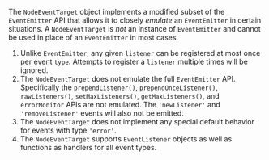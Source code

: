 
The `NodeEventTarget` object implements a modified subset of the
`EventEmitter` API that allows it to closely *emulate* an `EventEmitter` in
certain situations. A `NodeEventTarget` is *not* an instance of `EventEmitter`
and cannot be used in place of an `EventEmitter` in most cases.

1. Unlike `EventEmitter`, any given `listener` can be registered at most once
   per event `type`. Attempts to register a `listener` multiple times will be
   ignored.
2. The `NodeEventTarget` does not emulate the full `EventEmitter` API.
   Specifically the `prependListener()`, `prependOnceListener()`,
   `rawListeners()`, `setMaxListeners()`, `getMaxListeners()`, and
   `errorMonitor` APIs are not emulated. The `'newListener'` and
   `'removeListener'` events will also not be emitted.
3. The `NodeEventTarget` does not implement any special default behavior
   for events with type `'error'`.
3. The `NodeEventTarget` supports `EventListener` objects as well as
   functions as handlers for all event types.

